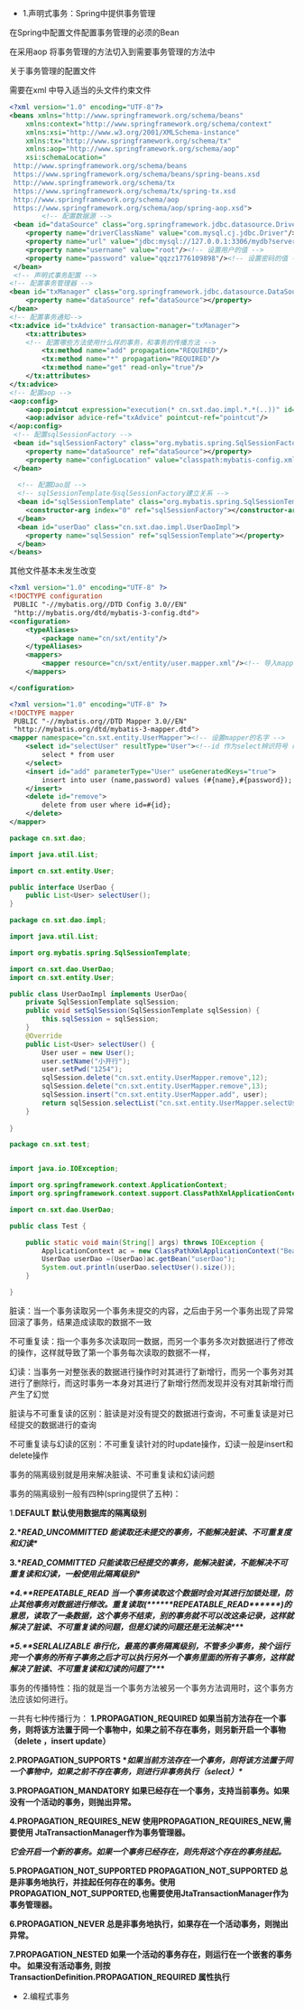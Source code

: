 * 1.声明式事务：Spring中提供事务管理

在Spring中配置文件配置事务管理的必须的Bean

在采用aop 将事务管理的方法切入到需要事务管理的方法中

关于事务管理的配置文件

需要在xml 中导入适当的头文件约束文件

```xml
<?xml version="1.0" encoding="UTF-8"?>  
<beans xmlns="http://www.springframework.org/schema/beans"  
    xmlns:context="http://www.springframework.org/schema/context"  
    xmlns:xsi="http://www.w3.org/2001/XMLSchema-instance" 
    xmlns:tx="http://www.springframework.org/schema/tx"  
    xmlns:aop="http://www.springframework.org/schema/aop"  
    xsi:schemaLocation="
 http://www.springframework.org/schema/beans
 https://www.springframework.org/schema/beans/spring-beans.xsd
 http://www.springframework.org/schema/tx
 https://www.springframework.org/schema/tx/spring-tx.xsd
 http://www.springframework.org/schema/aop
 https://www.springframework.org/schema/aop/spring-aop.xsd">
 		<!-- 配置数据源 -->
 <bean id="dataSource" class="org.springframework.jdbc.datasource.DriverManagerDataSource">
 	<property name="driverClassName" value="com.mysql.cj.jdbc.Driver"/><!-- 设置驱动的值 -->
	<property name="url" value="jdbc:mysql://127.0.0.1:3306/mydb?serverTimezone=UTC"/><!-- 设置数据库值 -->
	<property name="username" value="root"/><!-- 设置用户的值 -->
	<property name="password" value="qqzz1776109898"/><!-- 设置密码的值 -->
 </bean>
 <!-- 声明式事务配置 -->
<!-- 配置事务管理器 -->
<bean id="txManager" class="org.springframework.jdbc.datasource.DataSourceTransactionManager">
	<property name="dataSource" ref="dataSource"></property>
</bean>
<!-- 配置事务通知-->
<tx:advice id="txAdvice" transaction-manager="txManager">
	<tx:attributes>
	<!-- 配置哪些方法使用什么样的事务，和事务的传播方法 -->
		<tx:method name="add" propagation="REQUIRED"/>
		<tx:method name="*" propagation="REQUIRED"/>
		<tx:method name="get" read-only="true"/>
	</tx:attributes>
</tx:advice>
<!-- 配置aop -->
<aop:config>
	<aop:pointcut expression="execution(* cn.sxt.dao.impl.*.*(..))" id="pointcut"/>
	<aop:advisor advice-ref="txAdvice" pointcut-ref="pointcut"/>
</aop:config>
 <!-- 配置sqlSessionFactory -->
 <bean id="sqlSessionFactory" class="org.mybatis.spring.SqlSessionFactoryBean">
 	<property name="dataSource" ref="dataSource"></property>
 	<property name="configLocation" value="classpath:mybatis-config.xml"></property>
 </bean>
 
  <!-- 配置Dao层 -->
  <!-- sqlSessionTemplate与sqlSessionFactory建立关系 -->
  <bean id="sqlSessionTemplate" class="org.mybatis.spring.SqlSessionTemplate">
  	<constructor-arg index="0" ref="sqlSessionFactory"></constructor-arg>
  </bean>
  <bean id="userDao" class="cn.sxt.dao.impl.UserDaoImpl">
  	<property name="sqlSession" ref="sqlSessionTemplate"></property>
  </bean>
</beans>
```

其他文件基本未发生改变

```xml
<?xml version="1.0" encoding="UTF-8" ?>
<!DOCTYPE configuration
 PUBLIC "-//mybatis.org//DTD Config 3.0//EN"
 "http://mybatis.org/dtd/mybatis-3-config.dtd">
<configuration>
	<typeAliases>
		<package name="cn/sxt/entity"/>
	</typeAliases>
	<mappers>
	 	<mapper resource="cn/sxt/entity/user.mapper.xml"/><!-- 导入mapper文件 -->
	</mappers>

</configuration>
```

```xml
<?xml version="1.0" encoding="UTF-8" ?>
<!DOCTYPE mapper
 PUBLIC "-//mybatis.org//DTD Mapper 3.0//EN"
 "http://mybatis.org/dtd/mybatis-3-mapper.dtd">
<mapper namespace="cn.sxt.entity.UserMapper"><!-- 设置mapper的名字 -->
 	<select id="selectUser" resultType="User"><!--id 作为select辨识符号 resultType="包名和类名" -->
 		select * from user 
 	</select>
 	<insert id="add" parameterType="User" useGeneratedKeys="true">
 		insert into user (name,password) values (#{name},#{password});
 	</insert>
 	<delete id="remove">
 		delete from user where id=#{id};
 	</delete>
</mapper>
```

```java
package cn.sxt.dao;

import java.util.List;

import cn.sxt.entity.User;

public interface UserDao {
	public List<User> selectUser();
}

```

```java
package cn.sxt.dao.impl;

import java.util.List;

import org.mybatis.spring.SqlSessionTemplate;

import cn.sxt.dao.UserDao;
import cn.sxt.entity.User;

public class UserDaoImpl implements UserDao{
	private SqlSessionTemplate sqlSession;
	public void setSqlSession(SqlSessionTemplate sqlSession) {
		this.sqlSession = sqlSession;
	}
	@Override
	public List<User> selectUser() {
		User user = new User();
		user.setName("小开行");
		user.setPwd("1254");
		sqlSession.delete("cn.sxt.entity.UserMapper.remove",12);
		sqlSession.delete("cn.sxt.entity.UserMapper.remove",13);
		sqlSession.insert("cn.sxt.entity.UserMapper.add", user);
		return sqlSession.selectList("cn.sxt.entity.UserMapper.selectUser");
	}
	
}

```

```java 
package cn.sxt.test;


import java.io.IOException;

import org.springframework.context.ApplicationContext;
import org.springframework.context.support.ClassPathXmlApplicationContext;

import cn.sxt.dao.UserDao;

public class Test {

	public static void main(String[] args) throws IOException {
		ApplicationContext ac = new ClassPathXmlApplicationContext("Beans.xml");
		UserDao userDao =(UserDao)ac.getBean("userDao");
		System.out.println(userDao.selectUser().size());
	}

}

```

脏读：当一个事务读取另一个事务未提交的内容，之后由于另一个事务出现了异常回滚了事务，结果造成读取的数据不一致

不可重复读：指一个事务多次读取同一数据，而另一个事务多次对数据进行了修改的操作，这样就导致了第一个事务每次读取的数据不一样，

幻读：当事务一对整张表的数据进行操作时对其进行了新增行，而另一个事务对其进行了删除行，而这时事务一本身对其进行了新增行然而发现并没有对其新增行而产生了幻觉

脏读与不可重复读的区别：脏读是对没有提交的数据进行查询，不可重复读是对已经提交的数据进行的查询

不可重复读与幻读的区别：不可重复读针对的时update操作，幻读一般是insert和delete操作

事务的隔离级别就是用来解决脏读、不可重复读和幻读问题

事务的隔离级别一般有四种(spring提供了五种)：

1.**DEFAULT  默认使用数据库的隔离级别**

**2.\**READ_UNCOMMITTED 能读取还未提交的事务，不能解决脏读、不可重复度和幻读\****

**3.\**READ_COMMITTED 只能读取已经提交的事务，能解决脏读，不能解决不可重复读和幻读，一般使用此隔离级别\****

***\*4.\*\*REPEATABLE_READ  当一个事务读取这个数据时会对其进行加锁处理，防止其他事务对数据进行修改。重复读取(\*\*\*\*\*\*REPEATABLE_READ\*\*\*\*\*\*)的意思，读取了一条数据，这个事务不结束，别的事务就不可以改这条记录，这样就解决了脏读、不可重复读的问题，但是幻读的问题还是无法解决\*\**\***

***\*5.\*\*SERLALIZABLE 串行化，最高的事务隔离级别，不管多少事务，挨个运行完一个事务的所有子事务之后才可以执行另外一个事务里面的所有子事务，这样就解决了脏读、不可重复读和幻读的问题了\*\**\***

事务的传播特性：指的就是当一个事务方法被另一个事务方法调用时，这个事务方法应该如何进行。

一共有七种传播行为：
**1.PROPAGATION_REQUIRED 如果当前方法存在一个事务，则将该方法置于同一个事物中，如果之前不存在事务，则另新开启一个事物（delete ，insert update）**

**2.PROPAGATION_SUPPORTS \**如果当前方法存在一个事务，则将该方法置于同一个事物中，如果之前不存在事务，则进行非事务执行（select）\****

**3.PROPAGATION_MANDATORY 如果已经存在一个事务，支持当前事务。如果没有一个活动的事务，则抛出异常。**

**4.PROPAGATION_REQUIRES_NEW 使用PROPAGATION_REQUIRES_NEW,需要使用 JtaTransactionManager作为事务管理器。** 

***它会开启一个新的事务。如果一个事务已经存在，则先将这个存在的事务挂起。***

**5.PROPAGATION_NOT_SUPPORTED PROPAGATION_NOT_SUPPORTED 总是非事务地执行，并挂起任何存在的事务。使用PROPAGATION_NOT_SUPPORTED,也需要使用JtaTransactionManager作为事务管理器。**

**6.PROPAGATION_NEVER 总是非事务地执行，如果存在一个活动事务，则抛出异常。**

**7.PROPAGATION_NESTED 如果一个活动的事务存在，则运行在一个嵌套的事务中。 如果没有活动事务, 则按TransactionDefinition.PROPAGATION_REQUIRED 属性执行**

 

* 2.编程式事务